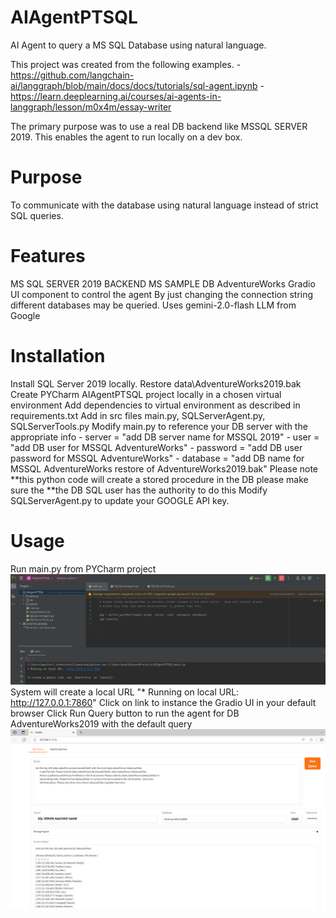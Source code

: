 # AIAgentPTSQL

AI Agent to query a MS SQL Database using natural language.

This project was created from the following examples.
	- https://github.com/langchain-ai/langgraph/blob/main/docs/docs/tutorials/sql-agent.ipynb
	- https://learn.deeplearning.ai/courses/ai-agents-in-langgraph/lesson/m0x4m/essay-writer

The primary purpose was to use a real DB backend like MSSQL SERVER 2019.
This enables the agent to run locally on a dev box.


# Purpose

To communicate with the database using natural language instead of strict SQL queries.

# Features

MS SQL SERVER 2019 BACKEND
MS SAMPLE DB AdventureWorks
Gradio UI component to control the agent
By just changing the connection string different databases may be queried.
Uses gemini-2.0-flash LLM from Google

# Installation

Install SQL Server 2019 locally.
Restore data\AdventureWorks2019.bak
Create PYCharm AIAgentPTSQL project locally in a chosen virtual environment
Add dependencies to virtual environment as described in requirements.txt
Add in src files main.py, SQLServerAgent.py, SQLServerTools.py
Modify main.py to reference your DB server with the appropriate info
	- server = "add DB server name for MSSQL 2019"
	- user = "add DB user for MSSQL AdventureWorks"
	- password = "add DB user password for MSSQL AdventureWorks"
	- database = "add DB name for MSSQL AdventureWorks restore of AdventureWorks2019.bak"
Please note **this python code will create a stored procedure in the DB please make sure the
	    **the DB SQL user has the authority to do this
Modify SQLServerAgent.py to update your GOOGLE API key.


# Usage

Run main.py from PYCharm project
![Run project in PyCharm](RunMainInPyCharm.png)
System will create a local URL "* Running on local URL:  http://127.0.0.1:7860"
Click on link to instance the Gradio UI in your default browser
Click Run Query button to run the agent for DB AdventureWorks2019 with the default query
![Run agent in browser](ClickRunQueryButtonInBrowser.png)

